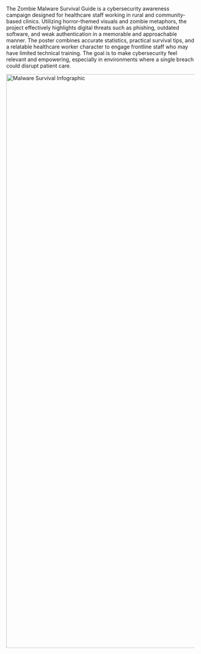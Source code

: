 The Zombie Malware Survival Guide is a cybersecurity awareness campaign designed for healthcare staff working in rural and community-based clinics. Utilizing horror-themed visuals and zombie metaphors, the project effectively highlights digital threats such as phishing, outdated software, and weak authentication in a memorable and approachable manner. The poster combines accurate statistics, practical survival tips, and a relatable healthcare worker character to engage frontline staff who may have limited technical training. The goal is to make cybersecurity feel relevant and empowering, especially in environments where a single breach could disrupt patient care.

<img width="1024" height="1536" alt="Malware Survival Infographic" src="https://github.com/user-attachments/assets/53658430-915b-48bc-a71a-41b16dd9c910" />
